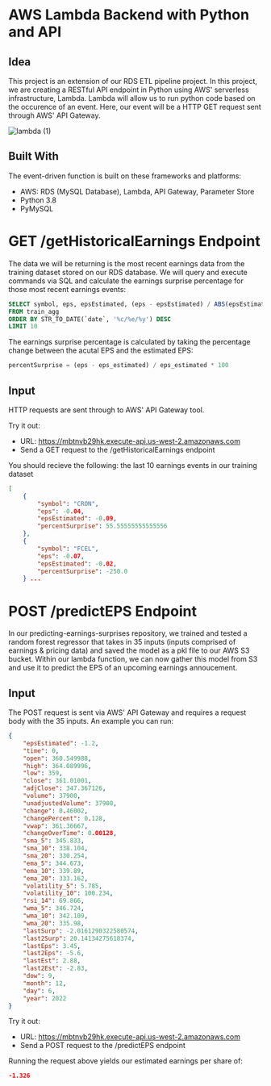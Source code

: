 # AWS Lambda Backend with Python and API 

## Idea
This project is an extension of our RDS ETL pipeline project. In this project, we are creating a RESTful API endpoint in Python using AWS' serverless infrastructure, Lambda. Lambda will allow us to run python code based on the occurence of an event. Here, our event will be a HTTP GET request sent through AWS' API Gateway. 

![lambda (1)](https://user-images.githubusercontent.com/45079557/154608639-53fd97bb-c3c9-4242-bde8-cc0c556abcf9.png)

## Built With
The event-driven function is built on these frameworks and platforms:
* AWS: RDS (MySQL Database), Lambda, API Gateway, Parameter Store
* Python 3.8
* PyMySQL

# GET /getHistoricalEarnings Endpoint
The data we will be returning is the most recent earnings data from the training dataset stored on our RDS database. We will query and execute commands via SQL and calculate the earnings surprise percentage for those most recent earnings events:
```sql
SELECT symbol, eps, epsEstimated, (eps - epsEstimated) / ABS(epsEstimated) * 100 AS percentSurprise
FROM train_agg
ORDER BY STR_TO_DATE(`date`, '%c/%e/%y') DESC
LIMIT 10
```

The earnings surprise percentage is calculated by taking the percentage change between the acutal EPS and the estimated EPS: 
```python
percentSurprise = (eps - eps_estimated) / eps_estimated * 100
```

## Input
HTTP requests are sent through to AWS' API Gateway tool.

Try it out:
* URL: https://mbtnvb29hk.execute-api.us-west-2.amazonaws.com
* Send a GET request to the /getHistoricalEarnings endpoint

You should recieve the following: the last 10 earnings events in our training dataset
```json
[
    {
        "symbol": "CRON",
        "eps": -0.04,
        "epsEstimated": -0.09,
        "percentSurprise": 55.55555555555556
    },
    {
        "symbol": "FCEL",
        "eps": -0.07,
        "epsEstimated": -0.02,
        "percentSurprise": -250.0
    } ...
```
# POST /predictEPS Endpoint
In our predicting-earnings-surprises repository, we trained and tested a random forest regressor that takes in 35 inputs (inputs comprised of earnings & pricing data) and saved the model as a pkl file to our AWS S3 bucket. Within our lambda function, we can now gather this model from S3 and use it to predict the EPS of an upcoming earnings annoucement. 

## Input
The POST request is sent via AWS' API Gateway and requires a request body with the 35 inputs. An example you can run:

```json
{
    "epsEstimated": -1.2,
    "time": 0,
    "open": 360.549988,
    "high": 364.089996,
    "low": 359,
    "close": 361.01001,
    "adjClose": 347.367126,
    "volume": 37900,
    "unadjustedVolume": 37900,
    "change": 0.46002,
    "changePercent": 0.128,
    "vwap": 361.36667,
    "changeOverTime": 0.00128,
    "sma_5": 345.833,
    "sma_10": 338.104,
    "sma_20": 330.254,
    "ema_5": 344.673,
    "ema_10": 339.89,
    "ema_20": 333.162,
    "volatility_5": 5.785,
    "volatility_10": 100.234,
    "rsi_14": 69.866,
    "wma_5": 346.724,
    "wma_10": 342.109,
    "wma_20": 335.98,
    "lastSurp": -2.0161290322580574,
    "last2Surp": 20.14134275618374,
    "lastEps": 3.45,
    "last2Eps": -5.6,
    "lastEst": 2.88,
    "last2Est": -2.83,
    "dow": 9,
    "month": 12,
    "day": 6,
    "year": 2022
}
```
Try it out:
* URL: https://mbtnvb29hk.execute-api.us-west-2.amazonaws.com
* Send a POST request to the /predictEPS endpoint

Running the request above yields our estimated earnings per share of:
```json
-1.326
```
